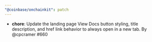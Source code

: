 ```yaml
---
"@coinbase/onchainkit": patch
---
```


- **chore**: Update the landing page View Docs button styling, title description, and href link behavior to always open in a new tab. By @cpcramer #660
